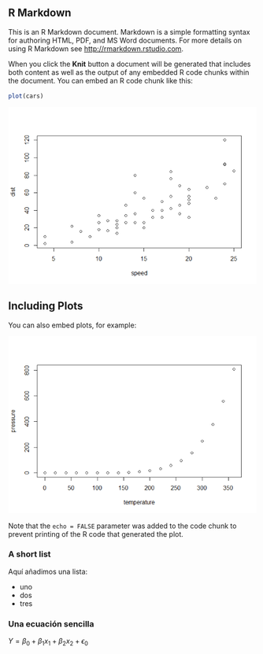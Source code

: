 R Markdown
----------

This is an R Markdown document. Markdown is a simple formatting syntax
for authoring HTML, PDF, and MS Word documents. For more details on
using R Markdown see <http://rmarkdown.rstudio.com>.

When you click the **Knit** button a document will be generated that
includes both content as well as the output of any embedded R code
chunks within the document. You can embed an R code chunk like this:

``` r
plot(cars)
```

![](githubmd_document_files/figure-markdown_github/cars-1.png)

Including Plots
---------------

You can also embed plots, for example:

![](githubmd_document_files/figure-markdown_github/pressure-1.png)

Note that the `echo = FALSE` parameter was added to the code chunk to
prevent printing of the R code that generated the plot.

### A short list

Aquí añadimos una lista:

-   uno
-   dos
-   tres

### Una ecuación sencilla

*Y* = *β*<sub>0</sub> + *β*<sub>1</sub>*x*<sub>1</sub> + *β*<sub>2</sub>*x*<sub>2</sub> + *ϵ*<sub>0</sub>
